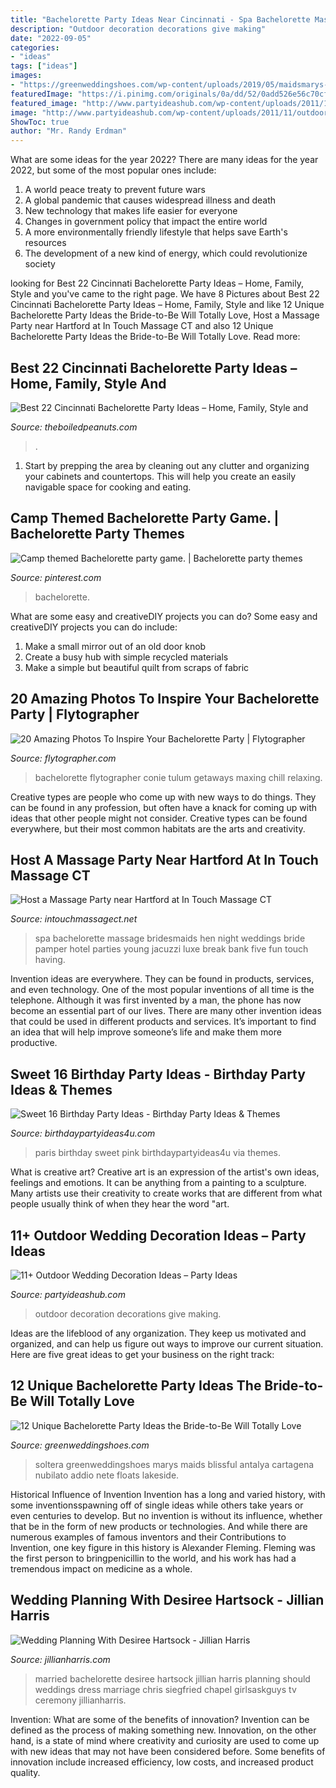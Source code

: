 ```yaml
---
title: "Bachelorette Party Ideas Near Cincinnati - Spa Bachelorette Massage Bridesmaids Hen Night Weddings Bride Pamper Hotel Parties Young Jacuzzi Luxe Break Bank Five Fun Touch Having"
description: "Outdoor decoration decorations give making"
date: "2022-09-05"
categories:
- "ideas"
tags: ["ideas"]
images:
- "https://greenweddingshoes.com/wp-content/uploads/2019/05/maidsmarys-styled-19.jpg"
featuredImage: "https://i.pinimg.com/originals/0a/dd/52/0add526e56c70cff2c00f11141c8dbf8.jpg"
featured_image: "http://www.partyideashub.com/wp-content/uploads/2011/11/outdoorgardenweddingdecor.jpg"
image: "http://www.partyideashub.com/wp-content/uploads/2011/11/outdoorgardenweddingdecor.jpg"
ShowToc: true
author: "Mr. Randy Erdman"
---
```



What are some ideas for the year 2022?
There are many ideas for the year 2022, but some of the most popular ones include: 
1. A world peace treaty to prevent future wars 
2. A global pandemic that causes widespread illness and death 
3. New technology that makes life easier for everyone 
4. Changes in government policy that impact the entire world 
5. A more environmentally friendly lifestyle that helps save Earth's resources 
6. The development of a new kind of energy, which could revolutionize society 

	

		
looking for Best 22 Cincinnati Bachelorette Party Ideas – Home, Family, Style and you've came to the right page. We have 8 Pictures about Best 22 Cincinnati Bachelorette Party Ideas – Home, Family, Style and like 12 Unique Bachelorette Party Ideas the Bride-to-Be Will Totally Love, Host a Massage Party near Hartford at In Touch Massage CT and also 12 Unique Bachelorette Party Ideas the Bride-to-Be Will Totally Love. Read more:
		
    
## Best 22 Cincinnati Bachelorette Party Ideas – Home, Family, Style And

<img loading=lazy src="https://i.pinimg.com/originals/86/d3/da/86d3da8f4bb3e39af3990119fa37e978.jpg" onerror="this.onerror=null;this.src='https://tse4.mm.bing.net/th?id=OIP.3iLToEhMcaoLyf5QXm87RwHaLH&amp;pid=15.1';" alt="Best 22 Cincinnati Bachelorette Party Ideas – Home, Family, Style and">

_Source: theboiledpeanuts.com_

>. 

	

1. Start by prepping the area by cleaning out any clutter and organizing your cabinets and countertops. This will help you create an easily navigable space for cooking and eating.

    
## Camp Themed Bachelorette Party Game. | Bachelorette Party Themes

<img loading=lazy src="https://i.pinimg.com/originals/0a/dd/52/0add526e56c70cff2c00f11141c8dbf8.jpg" onerror="this.onerror=null;this.src='https://tse3.mm.bing.net/th?id=OIP.pskngiM2SRL9oe8e_zPF4wHaJ4&amp;pid=15.1';" alt="Camp themed Bachelorette party game. | Bachelorette party themes">

_Source: pinterest.com_

>bachelorette. 

	

What are some easy and creativeDIY projects you can do?
Some easy and creativeDIY projects you can do include:
1. Make a small mirror out of an old door knob
2. Create a busy hub with simple recycled materials
3. Make a simple but beautiful quilt from scraps of fabric

    
## 20 Amazing Photos To Inspire Your Bachelorette Party | Flytographer

<img loading=lazy src="https://media.flytographer.com/uploads/2017/07/i-QZrDJRW-6.jpg" onerror="this.onerror=null;this.src='https://tse3.mm.bing.net/th?id=OIP.MFJrx-3R0BgILeU8XDtCwwHaE8&amp;pid=15.1';" alt="20 Amazing Photos To Inspire Your Bachelorette Party | Flytographer">

_Source: flytographer.com_

>bachelorette flytographer conie tulum getaways maxing chill relaxing. 

	

Creative types are people who come up with new ways to do things. They can be found in any profession, but often have a knack for coming up with ideas that other people might not consider. Creative types can be found everywhere, but their most common habitats are the arts and creativity.

    
## Host A Massage Party Near Hartford At In Touch Massage CT

<img loading=lazy src="http://intouchmassagect.net/wp-content/uploads/2017/12/spadaybridalshower1.jpg" onerror="this.onerror=null;this.src='https://tse4.mm.bing.net/th?id=OIP.VAoXAPzUC3h_80gehoG6wQHaEL&amp;pid=15.1';" alt="Host a Massage Party near Hartford at In Touch Massage CT">

_Source: intouchmassagect.net_

>spa bachelorette massage bridesmaids hen night weddings bride pamper hotel parties young jacuzzi luxe break bank five fun touch having. 

	

Invention ideas are everywhere. They can be found in products, services, and even technology. One of the most popular inventions of all time is the telephone. Although it was first invented by a man, the phone has now become an essential part of our lives. There are many other invention ideas that could be used in different products and services. It’s important to find an idea that will help improve someone’s life and make them more productive.

    
## Sweet 16 Birthday Party Ideas - Birthday Party Ideas &amp; Themes

<img loading=lazy src="http://www.birthdaypartyideas4u.com/wp-content/uploads/2015/02/Pink-Paris-Party-400x400.jpg" onerror="this.onerror=null;this.src='https://tse3.mm.bing.net/th?id=OIP.TH4H2HY0cr6Djno5Bt_DFwAAAA&amp;pid=15.1';" alt="Sweet 16 Birthday Party Ideas - Birthday Party Ideas &amp; Themes">

_Source: birthdaypartyideas4u.com_

>paris birthday sweet pink birthdaypartyideas4u via themes. 

	

What is creative art?
Creative art is an expression of the artist's own ideas, feelings and emotions. It can be anything from a painting to a sculpture. Many artists use their creativity to create works that are different from what people usually think of when they hear the word "art.

    
## 11+ Outdoor Wedding Decoration Ideas – Party Ideas

<img loading=lazy src="http://www.partyideashub.com/wp-content/uploads/2011/11/outdoorgardenweddingdecor.jpg" onerror="this.onerror=null;this.src='https://tse1.mm.bing.net/th?id=OIP.OJyBqPT_gXEhcRYETtOlIQAAAA&amp;pid=15.1';" alt="11+ Outdoor Wedding Decoration Ideas – Party Ideas">

_Source: partyideashub.com_

>outdoor decoration decorations give making. 

	

Ideas are the lifeblood of any organization. They keep us motivated and organized, and can help us figure out ways to improve our current situation. Here are five great ideas to get your business on the right track: 

    
## 12 Unique Bachelorette Party Ideas The Bride-to-Be Will Totally Love

<img loading=lazy src="https://greenweddingshoes.com/wp-content/uploads/2019/05/maidsmarys-styled-19.jpg" onerror="this.onerror=null;this.src='https://tse3.mm.bing.net/th?id=OIP.npQ1clgqaMKfnFppxEFEGAHaE6&amp;pid=15.1';" alt="12 Unique Bachelorette Party Ideas the Bride-to-Be Will Totally Love">

_Source: greenweddingshoes.com_

>soltera greenweddingshoes marys maids blissful antalya cartagena nubilato addio nete floats lakeside. 

	

Historical Influence of Invention
Invention has a long and varied history, with some inventionsspawning off of single ideas while others take years or even centuries to develop. But no invention is without its influence, whether that be in the form of new products or technologies. And while there are numerous examples of famous inventors and their Contributions to Invention, one key figure in this history is Alexander Fleming. Fleming was the first person to bringpenicillin to the world, and his work has had a tremendous impact on medicine as a whole.

    
## Wedding Planning With Desiree Hartsock - Jillian Harris

<img loading=lazy src="http://www.jillianharris.com/wp-content/uploads/2015/03/The-Bachelorette_Desiree-Hartsock-Wedding.jpg" onerror="this.onerror=null;this.src='https://tse4.mm.bing.net/th?id=OIP.Ll28RryXHEZRmeOO53VjYgHaLG&amp;pid=15.1';" alt="Wedding Planning With Desiree Hartsock - Jillian Harris">

_Source: jillianharris.com_

>married bachelorette desiree hartsock jillian harris planning should weddings dress marriage chris siegfried chapel girlsaskguys tv ceremony jillianharris. 

	

Invention: What are some of the benefits of innovation?
Invention can be defined as the process of making something new. Innovation, on the other hand, is a state of mind where creativity and curiosity are used to come up with new ideas that may not have been considered before. Some benefits of innovation include increased efficiency, low costs, and increased product quality.

